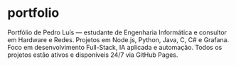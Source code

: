 # portfolio
Portfólio de Pedro Luís — estudante de Engenharia Informática e consultor em Hardware e Redes. Projetos em Node.js, Python, Java, C, C# e Grafana. Foco em desenvolvimento Full-Stack, IA aplicada e automação. Todos os projetos estão ativos e disponíveis 24/7 via GitHub Pages.
